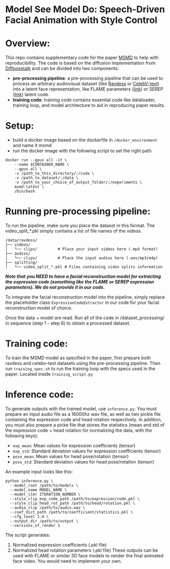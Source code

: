 # Model See Model Do: Speech-Driven Facial Animation with Style Control

# Overview:
This repo contains supplementary code for the paper [MSMD](https://ubisoft-laforge.github.io/character/msmd/) to help with reproducibility. The code is based on the diffusion implementation from [Diffposetalk](https://github.com/DiffPoseTalk/DiffPoseTalk) and can be divided into two components:
* **pre-processing pipeline**: a pre-processing pipeline that can be used to process an arbitrary audiovisual dataset (like [Ravdess](https://paperswithcode.com/dataset/ravdess) or [CelebV-text](https://celebv-text.github.io/)) into a latent face representation, like FLAME parameters ([link](https://flame.is.tue.mpg.de/)) or SEREP ([link](https://arxiv.org/abs/2412.14371)) latent code. 
* **training code**: training code contains essential code like dataloader, training loop, and model architecture to aid in reproducing paper results. 

# Setup:

- build a docker image based on the dockerfile in `/docker_environment` and name it msmd
- run the docker image with the following script to set the right path

```
docker run --gpus all -it \
    --name $CONTAINER_NAME \
    --gpus all \
    -v /path_to_this_directory/:/code \
    -v /path_to_dataset/:/data \
    -v /path_to_your_choice_of_output_folder/:/experiments \
    msmd:latest \
    /bin/bash

```

# Running pre-processing pipeline:

To run the pipeline, make sure you place the dataset in this format. The video_split_*.pkl simply contains a list of file names of the videos.

```
/data/ravdess/
├── videos/
│   └── clips/         # Place your input videos here (.mp4 format)
├── audios/
│   └── clips/         # Place the input audios here (.wav/mp3/m4p)
├── splitting/
│   └── video_split_*.pkl # Files containing video splits information
```
***Note that you NEED to have a facial reconstruction model for extracting the expression code (something like the FLAME or SEREP expression parameters). We do not provide it in our code.***

To integrate the facial reconstruction model into the pipeline, simply replace the placeholder class `ExpressionCodeExtractor` in our code for your facial reconstruction model of choice. 

Once the data + model are read. Run all of the code in /dataset_processing/ in sequence (step 1 - step 6) to obtain a processed dataset.


# Training code:

To train the MSMD model as specified in the paper, first prepare both ravdess and celebv-text datasets using the pre-processing pipeline. Then run `training_spec.sh` to run the training loop with the specs used in the paper. Located inside `training_script.py`

# Inference code:

To generate outputs with the trained model, use `inference.py`. You must prepare an input audio file as a 16000hz wav file, as well as two pickle file containing the expression code and head rotation respectively. In addition, you must also prepare a picke file that stores the statistics (mean and std of the expression code + head rotation for normalizing the data, with the following keys):

- `exp_mean`: Mean values for expression coefficients (tensor)
- `exp_std`: Standard deviation values for expression coefficients (tensor)
- `pose_mean`: Mean values for head pose/rotation (tensor)
- `pose_std`: Standard deviation values for head pose/rotation (tensor)

An example input looks like this:

```
python inference.py \
  --model_root /path/to/models \
  --model_name MODEL_NAME \
  --model_iter ITERATION_NUMBER \
  --style_clip_exp_code_path /path/to/expression/code.pkl \
  --style_clip_head_rot_path /path/to/head/rotation.pkl \
  --audio_clip /path/to/audio.wav \
  --coef_dict_path /path/to/coefficient/statistics.pkl \
  --cfg_level 1.4 \
  --output_dir /path/to/output \
  --versions_of_render 1
```

The script generates:
1. Normalized expression coefficients (.pkl file)
2. Normalized head rotation parameters (.pkl file)
These outputs can be used with FLAME or similar 3D face models to render the final animated face video. You would need to implement your own. 